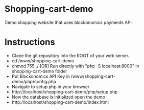 # Shopping-cart-demo
Demo shopping website that uses blockonomics payments API

# Instructions
* Clone the git repository into the ROOT of your web server.
* cd /www/shopping-cart-demo
* chmod 755 ./ [OR] Run directly with "php -S localhost:8000" in shopping-cart-demo folder
* Put Blockonomics API Key in /www/shopping-cart-demo/php/config.php
* Navigate to setup.php in your browser
* http://localhost/shopping-cart-demo/php/setup.php
* Now the database is initialized open the demo
* http://localhost/shopping-cart-demo/index.html
